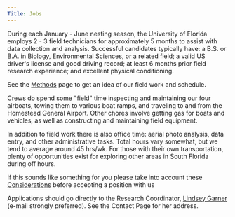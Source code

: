 ```yaml
---
Title: Jobs
---
```


During each January - June nesting season, the University of Florida employs 2 - 3 field technicians for approximately 5 months to assist with data collection and analysis. Successful candidates typically have: a B.S. or B.A. in Biology, Environmental Sciences, or a related field; a valid US driver's license and good driving record; at least 6 months prior field research experience; and excellent physical conditioning.

See the [Methods](../study-design/methods) page to get an idea of our field work and schedule.

Crews do spend some "field" time inspecting and maintaining our four airboats, towing them to various boat ramps, and traveling to and from the Homestead General Airport. Other chores involve getting gas for boats and vehicles, as well as constructing and maintaining field equipment.

In addition to field work there is also office time: aerial photo analysis, data entry, and other administrative tasks. Total hours vary somewhat, but we tend to average around 45 hrs/wk. For those with their own transportation, plenty of opportunities exist for exploring other areas in South Florida during off hours.

If this sounds like something for you please take into account these [Considerations](considerations) before accepting a position with us

Applications should go directly to the Research Coordinator, [Lindsey Garner](mailto:lagarner@ufl.edu) (e-mail strongly preferred). See the Contact Page for her address.

<b>